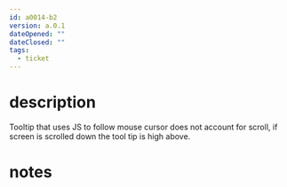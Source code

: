 ```yaml
---
id: a0014-b2
version: a.0.1
dateOpened: ""
dateClosed: ""
tags:
  - ticket
---
```

# description
Tooltip that uses JS to follow mouse cursor does not account for scroll, if screen is scrolled down the tool tip is high above.
# notes
